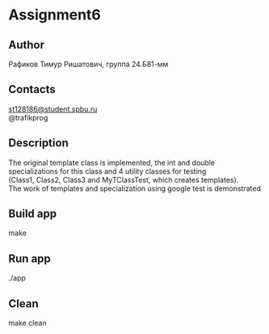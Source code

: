 # Assignment6
## Author
Рафиков Тимур Ришатович, группа 24.Б81-мм
## Contacts
st128186@student.spbu.ru  
@trafikprog
## Description
The original template class is implemented, the int and double  
 specializations for this class and 4 utility classes for testing  
  (Class1, Class2, Class3 and MyTClassTest, which creates templates).  
   The work of templates and specialization using google test is demonstrated  
## Build app
make
## Run app
./app
## Clean
make clean
